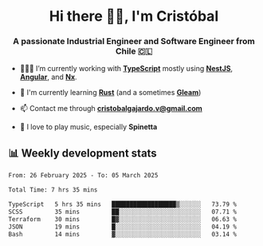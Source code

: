 <h1 align="center">Hi there ✌🏻, I'm Cristóbal</h1>
<h3 align="center">A passionate Industrial Engineer and Software Engineer from Chile 🇨🇱</h3>

- 🧑🏻‍💻 I’m currently working with **[TypeScript](https://www.typescriptlang.org)** mostly using **[NestJS](https://nestjs.com)**, **[Angular](https://angular.io)**, and **[Nx](https://nx.dev)**.

- 🌱 I'm currently learning **[Rust](https://www.rust-lang.org)** (and a sometimes **[Gleam](https://gleam.run/)**)

- 📫 Contact me through **cristobalgajardo.v@gmail.com**

- 🎸 I love to play music, especially **Spinetta**

## 📊 Weekly development stats

<!--START_SECTION:waka-->

```txt
From: 26 February 2025 - To: 05 March 2025

Total Time: 7 hrs 35 mins

TypeScript   5 hrs 35 mins   ██████████████████▒░░░░░░   73.79 %
SCSS         35 mins         ██░░░░░░░░░░░░░░░░░░░░░░░   07.71 %
Terraform    30 mins         █▓░░░░░░░░░░░░░░░░░░░░░░░   06.63 %
JSON         19 mins         █░░░░░░░░░░░░░░░░░░░░░░░░   04.19 %
Bash         14 mins         ▓░░░░░░░░░░░░░░░░░░░░░░░░   03.14 %
```

<!--END_SECTION:waka-->
